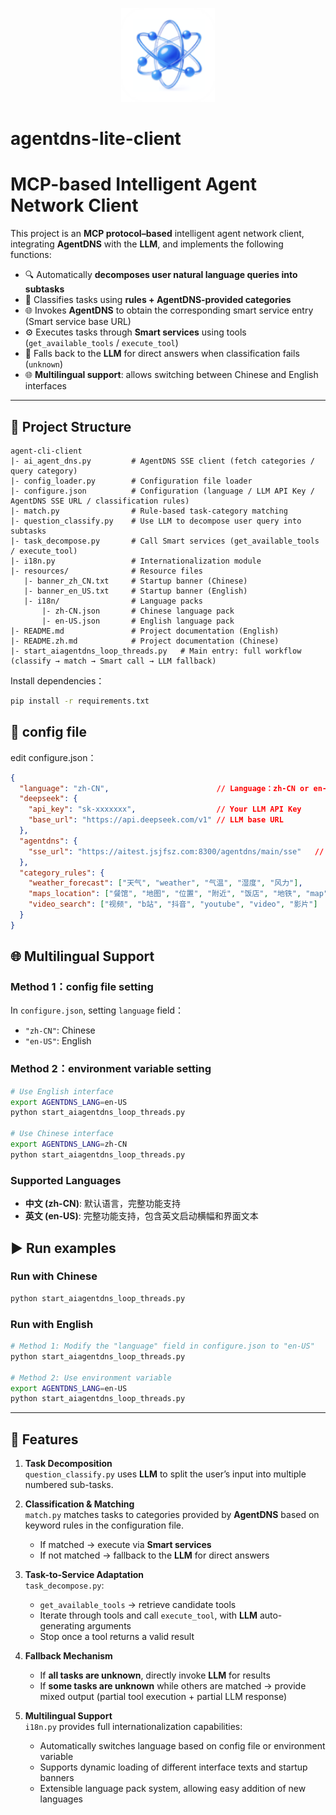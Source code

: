 <p align='center'>
<img src='./resources/icon.png' width="150" height="150" alt="AgentDNS Icon" />
</p>

# agentdns-lite-client

# MCP-based Intelligent Agent Network Client

This project is an **MCP protocol–based** intelligent agent network client, integrating **AgentDNS** with the **LLM**, and implements the following functions:

- 🔍 Automatically **decomposes user natural language queries into subtasks**  
- 📂 Classifies tasks using **rules + AgentDNS-provided categories**  
- 🌐 Invokes **AgentDNS** to obtain the corresponding smart service entry (Smart service base URL)  
- ⚙️ Executes tasks through **Smart services** using tools (`get_available_tools` / `execute_tool`)  
- 🤖 Falls back to the **LLM** for direct answers when classification fails (`unknown`)  
- 🌐 **Multilingual support**: allows switching between Chinese and English interfaces  

---

## 📂 Project Structure
```
agent-cli-client
|- ai_agent_dns.py         # AgentDNS SSE client (fetch categories / query category)
|- config_loader.py        # Configuration file loader
|- configure.json          # Configuration (language / LLM API Key / AgentDNS SSE URL / classification rules)
|- match.py                # Rule-based task-category matching
|- question_classify.py    # Use LLM to decompose user query into subtasks
|- task_decompose.py       # Call Smart services (get_available_tools / execute_tool)
|- i18n.py                 # Internationalization module
|- resources/              # Resource files
   |- banner_zh_CN.txt     # Startup banner (Chinese)
   |- banner_en_US.txt     # Startup banner (English)
   |- i18n/                # Language packs
       |- zh-CN.json       # Chinese language pack
       |- en-US.json       # English language pack
|- README.md               # Project documentation (English)
|- README.zh.md            # Project documentation (Chinese)
|- start_aiagentdns_loop_threads.py   # Main entry: full workflow (classify → match → Smart call → LLM fallback)
```

Install dependencies：
``` bash
pip install -r requirements.txt
```

## 📑 config file
edit configure.json：
``` json
{
  "language": "zh-CN",                        // Language：zh-CN or en-US
  "deepseek": {
    "api_key": "sk-xxxxxxx",                  // Your LLM API Key
    "base_url": "https://api.deepseek.com/v1" // LLM base URL
  },
  "agentdns": {
    "sse_url": "https://aitest.jsjfsz.com:8300/agentdns/main/sse"   // AgentDNS SSE service address
  },
  "category_rules": {
    "weather_forecast": ["天气", "weather", "气温", "湿度", "风力"],
    "maps_location": ["餐馆", "地图", "位置", "附近", "饭店", "地铁", "map"],
    "video_search": ["视频", "b站", "抖音", "youtube", "video", "影片"]
  }
}
```

## 🌐 Multilingual Support

### Method 1：config file setting
In `configure.json`, setting `language` field：
- `"zh-CN"`: Chinese
- `"en-US"`: English

### Method 2：environment variable setting
```bash
# Use English interface
export AGENTDNS_LANG=en-US
python start_aiagentdns_loop_threads.py

# Use Chinese interface
export AGENTDNS_LANG=zh-CN
python start_aiagentdns_loop_threads.py
```

### Supported Languages
- **中文 (zh-CN)**: 默认语言，完整功能支持
- **英文 (en-US)**: 完整功能支持，包含英文启动横幅和界面文本

## ▶️ Run examples

### Run with Chinese
```bash
python start_aiagentdns_loop_threads.py
```

### Run with English
```bash
# Method 1: Modify the "language" field in configure.json to "en-US"
python start_aiagentdns_loop_threads.py

# Method 2: Use environment variable
export AGENTDNS_LANG=en-US
python start_aiagentdns_loop_threads.py
```

---
## 📌 Features

1. **Task Decomposition**  
   `question_classify.py` uses **LLM** to split the user’s input into multiple numbered sub-tasks.

2. **Classification & Matching**  
   `match.py` matches tasks to categories provided by **AgentDNS** based on keyword rules in the configuration file.  
   - If matched → execute via **Smart services**  
   - If not matched → fallback to the **LLM** for direct answers

3. **Task-to-Service Adaptation**  
   `task_decompose.py`:  
   - `get_available_tools` → retrieve candidate tools  
   - Iterate through tools and call `execute_tool`, with **LLM** auto-generating arguments  
   - Stop once a tool returns a valid result

4. **Fallback Mechanism**  
   - If **all tasks are unknown**, directly invoke **LLM** for results  
   - If **some tasks are unknown** while others are matched → provide mixed output (partial tool execution + partial LLM response)

5. **Multilingual Support**  
   `i18n.py` provides full internationalization capabilities:  
   - Automatically switches language based on config file or environment variable  
   - Supports dynamic loading of different interface texts and startup banners  
   - Extensible language pack system, allowing easy addition of new languages

